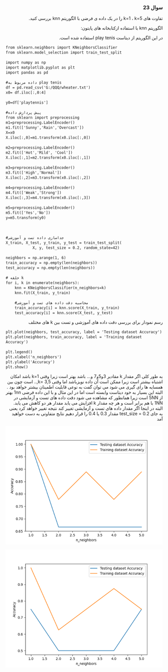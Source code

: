 <div dir='rtl'>

### سوال 23

تفاوت های  k=1 ، k=5 را در یک داده ی فرضی با الگوریتم  knn بررسی کنید.

الگوریتم knn با استفاده ازکتابخانه های پایتون:

در این الگوریتم از دیتاست  play tenis استفاده شده است.


</div>

```# Import necessary modules
from sklearn.neighbors import KNeighborsClassifier
from sklearn.model_selection import train_test_split

import numpy as np
import matplotlib.pyplot as plt
import pandas as pd

#داده مربوط به play tenis
df = pd.read_csv('G:/QQQ/wheater.txt')
x0= df.iloc[:,0:4]

y0=df['playtennis']

#پیش پردازش داده
from sklearn import preprocessing
m1=preprocessing.LabelEncoder()
m1.fit(['Sunny','Rain','Overcast'])
X=x0
X.iloc[:,0]=m1.transform(x0.iloc[:,0])

m2=preprocessing.LabelEncoder()
m2.fit(['Hot','Mild', 'Cool'])
X.iloc[:,1]=m2.transform(x0.iloc[:,1])

m3=preprocessing.LabelEncoder()
m3.fit(['High','Normal'])
X.iloc[:,2]=m3.transform(x0.iloc[:,2])

m4=preprocessing.LabelEncoder()
m4.fit(['Weak','Strong'])
X.iloc[:,3]=m4.transform(x0.iloc[:,3])

m5=preprocessing.LabelEncoder()
m5.fit(['Yes','No'])
y=m5.transform(y0)



#جداسازی داده تست و آموزشی
X_train, X_test, y_train, y_test = train_test_split(
			X, y, test_size = 0.2, random_state=42)

neighbors = np.arange(1, 6)
train_accuracy = np.empty(len(neighbors))
test_accuracy = np.empty(len(neighbors))

# حلقه k
for i, k in enumerate(neighbors):
	knn = KNeighborsClassifier(n_neighbors=k)
	knn.fit(X_train, y_train)
	
	#محاسبه دقت داده های تست و آموزشی 
	train_accuracy[i] = knn.score(X_train, y_train)
	test_accuracy[i] = knn.score(X_test, y_test)
```
<div dir='rtl'>
 رسم نمودار برای بررسی دقت داده های آموزشی و تست بین k های  مختلف 
</div>

```
plt.plot(neighbors, test_accuracy, label = 'Testing dataset Accuracy')
plt.plot(neighbors, train_accuracy, label = 'Training dataset Accuracy')

plt.legend()
plt.xlabel('n_neighbors')
plt.ylabel('Accuracy')
plt.show()

```
<div dir='rtl'>

به طور کلی اگر مقدار k مقادیر 3و5و7 و... باشد بهتر است زیرا وقتی k=1 باشد امکان اشتباه بیشتر است زیرا ممکن است آن داده نویزباشد  اما وقتی  k= 3,5,.. است چون بین همسایه ها رای گیری می شود  می توان گفت به نوعی قابلیت اطمینان بیشتر خواهد بود .
البته این بسیار به خود دیتاست وابسته است
اما در این مثال و با این داده فرضی  1nn بهتر از 5NN است 
زیرا همانطور که مشاهده می شود دقت داده های تست و آزمایشی در 1NN با هم برابر است و هر چه مقدار k افزایش می یابد مقدار هر دو کاهش می یابد.
البته در اینجا اگر مقدار داده های تست و آزمایشی تغییر کند نتیجه تغییر خواهد کرد 
یعنی به جای  test_size = 0.2 مقدار 0.3 یا 0.4 را قرار دهیم نتایج متفاوتی به دست خواهید آمد 
</div>

![نمودار](Figure1.png)

![نمودار 2](Figure.png)

